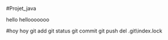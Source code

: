 #Projet_java

hello
hellooooooo

#hoy hoy
git add
git status
git commit
git push 
del .git\index.lock